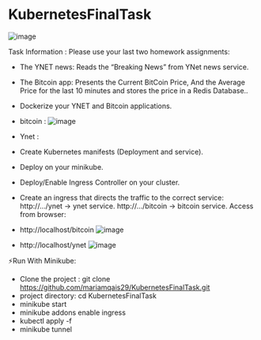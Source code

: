 # KubernetesFinalTask
![image](https://user-images.githubusercontent.com/66691418/205509301-c77e153b-ad1d-4365-98ee-1402a9685019.png)

 Task Information : 
 Please use your last two homework assignments:
- The YNET news: Reads the “Breaking News” from YNet news service.
- The Bitcoin app: Presents the Current BitCoin Price, And the Average Price for the last 10 minutes and stores the price in a Redis Database..
-  Dockerize your YNET and Bitcoin applications.
- bitcoin : ![image](https://user-images.githubusercontent.com/66691418/205509669-59977a23-502f-4da3-90c8-b83f546f2802.png)
- Ynet : 
-  Create Kubernetes manifests (Deployment and service).
-  Deploy on your minikube.
-  Deploy/Enable Ingress Controller on your cluster.
-  Create an ingress that directs the traffic to the correct service:
http://…/ynet → ynet service.
http://…/bitcoin → bitcoin service.
Access from browser:
 - http://localhost/bitcoin
 ![image](https://user-images.githubusercontent.com/66691418/205510580-34a6f6fe-7368-440b-9d0e-aaf14e6c5cec.png)

 - http://localhost/ynet
 ![image](https://user-images.githubusercontent.com/66691418/205509516-5bd96751-8d56-463d-bed7-7af968d8b129.png)


⚡Run With Minikube:
- Clone the project : git clone https://github.com/mariamqais29/KubernetesFinalTask.git
- project directory: cd KubernetesFinalTask 
- minikube start 
- minikube addons enable ingress 
- kubectl apply -f
- minikube tunnel 
